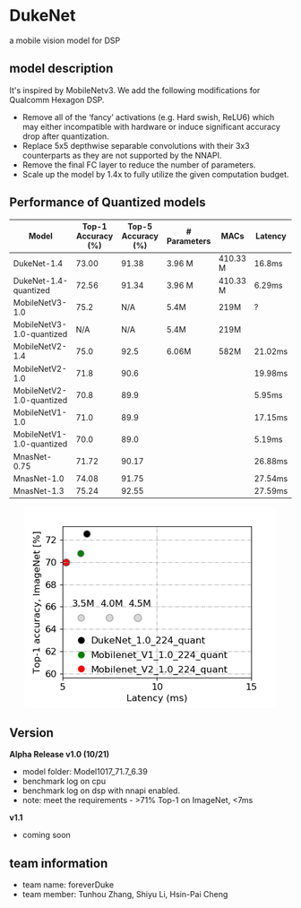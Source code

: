 # DukeNet
a mobile vision model for DSP

## model description
It's inspired by MobileNetv3. We add the following modifications for Qualcomm Hexagon DSP.
+ Remove all of the ‘fancy’ activations (e.g. Hard swish, ReLU6) which may either incompatible with hardware or induce significant accuracy drop after quantization.
+ Replace 5x5 depthwise separable convolutions with their 3x3 counterparts as they are not supported by the NNAPI.
+ Remove the final FC layer to reduce the number of parameters.
+ Scale up the model by 1.4x to fully utilize the given computation budget.


## Performance of Quantized models
| Model                     | Top-1 Accuracy (%) | Top-5 Accuracy (%) | \# Parameters | MACs     | Latency |
| ------------------------- | ------------------ | ------------------ | ------------- | -------- | ------- |
| DukeNet-1.4               | 73.00              | 91.38              | 3.96 M        | 410.33 M | 16.8ms  |
| DukeNet-1.4-quantized     | 72.56              | 91.34              | 3.96 M        | 410.33 M | 6.29ms  |
| MobileNetV3-1.0           | 75.2               | N/A                | 5.4M          | 219M     | ?       |
| MobileNetV3-1.0-quantized | N/A                | N/A                | 5.4M          | 219M     |         |
| MobileNetV2-1.4           | 75.0               | 92.5               | 6.06M         | 582M     | 21.02ms |
| MobileNetV2-1.0           | 71.8               | 90.6               |               |          | 19.98ms |
| MobileNetV2-1.0-quantized | 70.8               | 89.9               |               |          | 5.95ms  |
| MobileNetV1-1.0           | 71.0               | 89.9               |               |          | 17.15ms |
| MobileNetV1-1.0-quantized | 70.0               | 89.0               |               |          | 5.19ms  |
| MnasNet-0.75              | 71.72              | 90.17              |               |          | 26.88ms |
| MnasNet-1.0               | 74.08              | 91.75              |               |          | 27.54ms |
| MnasNet-1.3               | 75.24              | 92.55              |               |          | 27.59ms |




<p align="center">
<img src="g3doc/performance_comparison.png">
</p>

## Version
**Alpha Release v1.0 (10/21)**
+ model folder: Model1017_71.7_6.39
+ benchmark log on cpu
+ benchmark log on dsp with nnapi enabled.
+ note: meet the requirements - >71% Top-1 on ImageNet, <7ms

**v1.1**
+ coming soon

## team information
+ team name: foreverDuke
+ team member: Tunhou Zhang, Shiyu Li, Hsin-Pai Cheng

